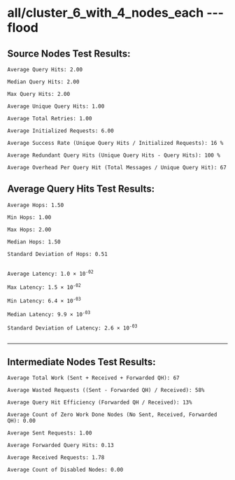 # all/cluster_6_with_4_nodes_each --- flood
## Source Nodes Test Results:
	Average Query Hits: 2.00

	Median Query Hits: 2.00

	Max Query Hits: 2.00

	Average Unique Query Hits: 1.00

	Average Total Retries: 1.00

	Average Initialized Requests: 6.00

	Average Success Rate (Unique Query Hits / Initialized Requests): 16 %

	Average Redundant Query Hits (Unique Query Hits - Query Hits): 100 %

	Average Overhead Per Query Hit (Total Messages / Unique Query Hit): 67



## Average Query Hits Test Results:
<pre><code>Average Hops: 1.50

Min Hops: 1.00

Max Hops: 2.00

Median Hops: 1.50

Standard Deviation of Hops: 0.51


Average Latency: 1.0 × 10<sup>-02</sup>

Max Latency: 1.5 × 10<sup>-02</sup>

Min Latency: 6.4 × 10<sup>-03</sup>

Median Latency: 9.9 × 10<sup>-03</sup>

Standard Deviation of Latency: 2.6 × 10<sup>-03</sup>

</code></pre>

---------------------------------------------
## Intermediate Nodes Test Results:

	Average Total Work (Sent + Received + Forwarded QH): 67

	Average Wasted Requests ((Sent - Forwarded QH) / Received): 58%

	Average Query Hit Efficiency (Forwarded QH / Received): 13%

	Average Count of Zero Work Done Nodes (No Sent, Received, Forwarded QH): 0.00

	Average Sent Requests: 1.00

	Average Forwarded Query Hits: 0.13

	Average Received Requests: 1.78

	Average Count of Disabled Nodes: 0.00

